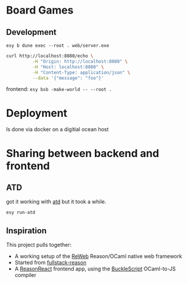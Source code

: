 # Board Games

## Development

`esy b dune exec --root . web/server.exe`

```bash
curl http://localhost:8080/echo \
          -H "Origin: http://localhost:8080" \
          -H "Host: localhost:8080" \
          -H "Content-Type: application/json" \
          --data '{"message": "foo"}'
```

frontend: `esy bsb -make-world -- --root .`

# Deployment

Is done via docker on a digitial ocean host

# Sharing between backend and frontend

## ATD

got it working with [atd](https://github.com/ahrefs/atd) but it took a while.

`esy run-atd`


## Inspiration

This project pulls together:

- A working setup of the [ReWeb](https://github.com/yawaramin/re-web/)
  Reason/OCaml native web framework
- Started from [fullstack-reason](https://github.com/yawaramin/fullstack-reason/)
- A [ReasonReact](https://reasonml.github.io/reason-react/) frontend app,
  using the [BuckleScript](https://bucklescript.github.io/) OCaml-to-JS
  compiler
